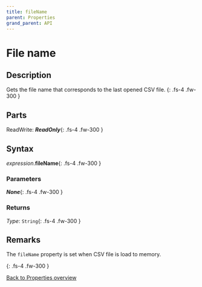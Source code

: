 ```yaml
---
title: fileName
parent: Properties
grand_parent: API
---
```


# File name

## Description
Gets the file name that corresponds to the last opened CSV file.
{: .fs-4 .fw-300 }

## Parts
ReadWrite: **_ReadOnly_**{: .fs-4 .fw-300 }

## Syntax
*expression*.**fileName**{: .fs-4 .fw-300 }

### Parameters

**_None_**{: .fs-4 .fw-300 }

### Returns

*Type*: `String`{: .fs-4 .fw-300 }

## Remarks
The `fileName` property is set when CSV file is load to memory.

{: .fs-4 .fw-300 }

[Back to Properties overview](https://ws-garcia.github.io/VBA-CSV-interface/api/properties/)